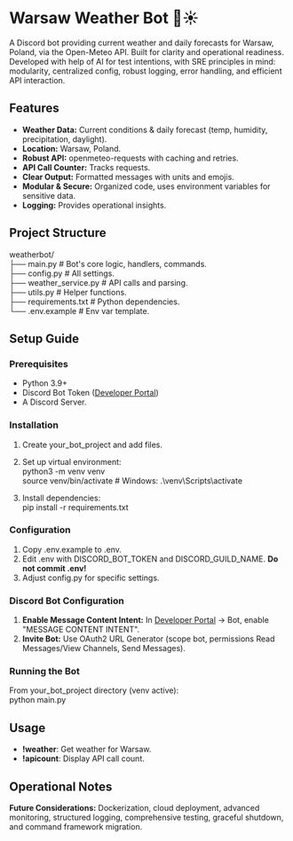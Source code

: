 # **Warsaw Weather Bot 🤖☀️**

A Discord bot providing current weather and daily forecasts for Warsaw, Poland, via the Open-Meteo API. Built for clarity and operational readiness.
Developed with help of AI for test intentions, with SRE principles in mind: modularity, centralized config, robust logging, error handling, and efficient API interaction.  

## **Features**

* **Weather Data:** Current conditions & daily forecast (temp, humidity, precipitation, daylight).  
* **Location:** Warsaw, Poland.  
* **Robust API:** openmeteo-requests with caching and retries.  
* **API Call Counter:** Tracks requests.  
* **Clear Output:** Formatted messages with units and emojis.  
* **Modular & Secure:** Organized code, uses environment variables for sensitive data.  
* **Logging:** Provides operational insights.

## **Project Structure**

weatherbot/  
├── main.py             \# Bot's core logic, handlers, commands.  
├── config.py           \# All settings.  
├── weather\_service.py  \# API calls and parsing.  
├── utils.py            \# Helper functions.  
├── requirements.txt    \# Python dependencies.  
└── .env.example        \# Env var template.

## **Setup Guide**

### **Prerequisites**

* Python 3.9+  
* Discord Bot Token ([Developer Portal](https://discord.com/developers/applications))  
* A Discord Server.

### **Installation**

1. Create your\_bot\_project and add files.  
2. Set up virtual environment:  
   python3 \-m venv venv  
   source venv/bin/activate \# Windows: .\\venv\\Scripts\\activate

3. Install dependencies:  
   pip install \-r requirements.txt

### **Configuration**

1. Copy .env.example to .env.  
2. Edit .env with DISCORD\_BOT\_TOKEN and DISCORD\_GUILD\_NAME. **Do not commit .env\!**  
3. Adjust config.py for specific settings.

### **Discord Bot Configuration**

1. **Enable Message Content Intent:** In [Developer Portal](https://discord.com/developers/applications) \-\> Bot, enable "MESSAGE CONTENT INTENT".  
2. **Invite Bot:** Use OAuth2 URL Generator (scope bot, permissions Read Messages/View Channels, Send Messages).

### **Running the Bot**

From your\_bot\_project directory (venv active):  
python main.py

## **Usage**

* **\!weather**: Get weather for Warsaw.  
* **\!apicount**: Display API call count.

## **Operational Notes**

**Future Considerations:** Dockerization, cloud deployment, advanced monitoring, structured logging, comprehensive testing, graceful shutdown, and command framework migration.